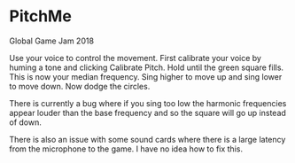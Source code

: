 # PitchMe
Global Game Jam 2018

Use your voice to control the movement. First calibrate your voice by huming a tone and clicking Calibrate Pitch. Hold until the green square fills. This is now your median frequency. Sing higher to move up and sing lower to move down. Now dodge the circles.

There is currently a bug where if you sing too low the harmonic frequencies appear louder than the base frequency and so the square will go up instead of down.

There is also an issue with some sound cards where there is a large latency from the microphone to the game. I have no idea how to fix this.
